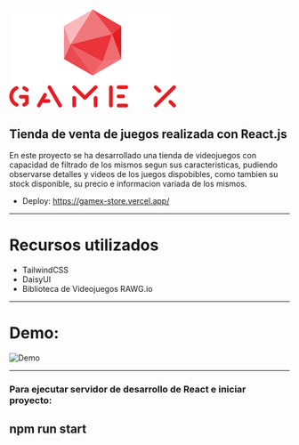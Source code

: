 ## ![Logo](https://raw.githubusercontent.com/GiorgioCode/tienda-GameX/main/src/GameX-Logo.png)

## Tienda de venta de juegos realizada con React.js

En este proyecto se ha desarrollado una tienda de videojuegos con capacidad de filtrado de los mismos segun sus caracteristicas, pudiendo observarse detalles y videos de los juegos dispobibles, como tambien su stock disponible, su precio e informacion variada de los mismos.

- Deploy: https://gamex-store.vercel.app/

---

# Recursos utilizados

- TailwindCSS
- DaisyUI
- Biblioteca de Videojuegos RAWG.io

---

# Demo:

![Demo](https://raw.githubusercontent.com/GiorgioCode/tienda-GameX/main/src/demo.gif)

---

### Para ejecutar servidor de desarrollo de React e iniciar proyecto:

## npm run start
